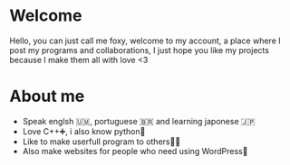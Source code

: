 # Welcome
Hello, you can just call me foxy, welcome to my account, a place where
I post my programs and collaborations, I just hope you like my projects
because I make them all with love <3

# About me
 - Speak englsh 🇺🇲, portuguese 🇧🇷 and learning japonese 🇯🇵
 - Love C++➕, i also know python🐍
 - Like to make userfull program to others👨‍💻
 - Also make websites for people who need using WordPress🛜
